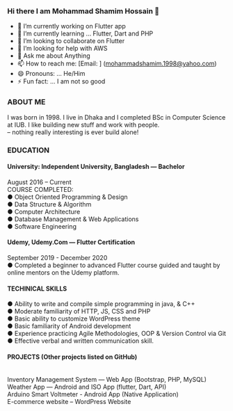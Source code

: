 ### Hi there I am Mohammad Shamim Hossain 👋

- 🔭 I’m currently working on Flutter app
- 🌱 I’m currently learning ... Flutter, Dart and PHP
- 👯 I’m looking to collaborate on Flutter
- 🤔 I’m looking for help with AWS
- 💬 Ask me about Anything
- 📫 How to reach me: [Email: ] (mohammadshamim.1998@yahoo.com)
- 😄 Pronouns: ... He/Him
- ⚡ Fun fact: ... I am not so good


###  ABOUT ME </br>
I was born in 1998. I live in Dhaka and I completed  BSc  in Computer  Science  at  IUB.  I  like building  new  stuff and  work  with people.  </br>
– nothing really interesting is ever build alone! 



### EDUCATION
#### University: Independent University, Bangladesh — Bachelor </br>
August 2016 – Current</br>
COURSE COMPLETED: </br>
● Object Oriented Programming & Design</br>
● Data Structure & Algorithm</br>
● Computer Architecture</br>
● Database Management & Web Applications</br>
● Software Engineering</br>
#### Udemy, Udemy.Com — Flutter Certification</br>
September 2019 - December 2020</br>
● Completed a beginner to advanced Flutter course guided and taught by 
online mentors on the Udemy platform.</br>
#### TECHINICAL SKILLS</br>
● Ability to write and compile simple programming in java, & C++</br>
● Moderate familiarity of HTTP, JS, CSS and PHP</br>
● Basic ability to customize WordPress theme </br>
● Basic familiarity of Android development</br>
● Experience practicing Agile Methodologies, OOP & Version Control via Git </br>
● Effective verbal and written communication skill.</br>
#### PROJECTS (Other projects listed on GitHub)</br></br>
Inventory Management System — Web App (Bootstrap, PHP, MySQL)</br>
Weather App — Android and ISO App (flutter, Dart, API)</br>
Arduino Smart Voltmeter - Android App (Native Application)</br>
E-commerce website – WordPress Website</br>

